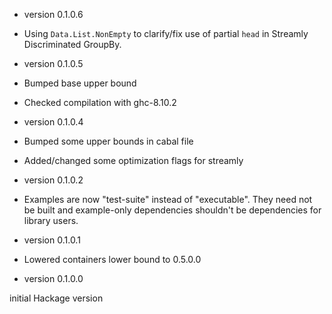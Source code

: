 * version 0.1.0.6
* Using ```Data.List.NonEmpty``` to clarify/fix use of partial ```head``` in Streamly Discriminated GroupBy.

* version 0.1.0.5
* Bumped base upper bound
* Checked compilation with ghc-8.10.2

* version 0.1.0.4
* Bumped some upper bounds in cabal file
* Added/changed some optimization flags for streamly

* version 0.1.0.2
* Examples are now "test-suite" instead of "executable". They need not be built and example-only dependencies shouldn't be dependencies for library users.

* version 0.1.0.1
* Lowered containers lower bound to 0.5.0.0

* version 0.1.0.0

initial Hackage version
